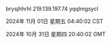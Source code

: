 brysjhhrhl 219.139.197.74 yqqlmgsycl

2024年 11月 01日 星期五 04:40:02 CST

2024年 10月 31日 星期四 20:40:02 GMT
